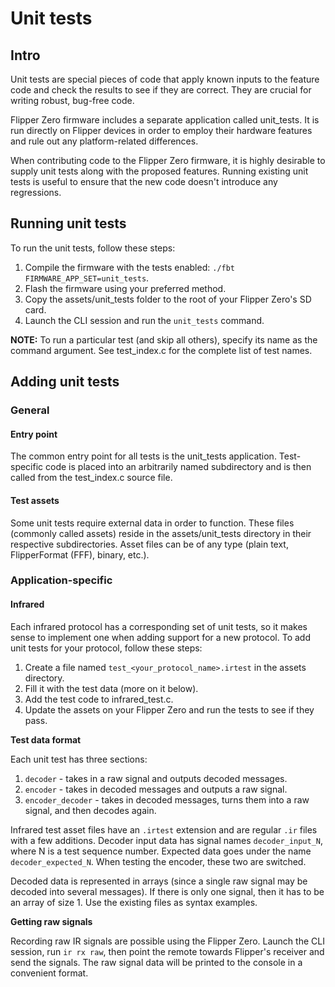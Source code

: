 # Unit tests

## Intro

Unit tests are special pieces of code that apply known inputs to the feature code and check the results to see if they are correct. They are crucial for writing robust, bug-free code.

Flipper Zero firmware includes a separate application called unit\_tests. It is run directly on Flipper devices in order to employ their hardware features and rule out any platform-related differences.

When contributing code to the Flipper Zero firmware, it is highly desirable to supply unit tests along with the proposed features. Running existing unit tests is useful to ensure that the new code doesn't introduce any regressions.

## Running unit tests

To run the unit tests, follow these steps:

1. Compile the firmware with the tests enabled: `./fbt FIRMWARE_APP_SET=unit_tests`.
2. Flash the firmware using your preferred method.
3. Copy the assets/unit\_tests folder to the root of your Flipper Zero's SD card.
4. Launch the CLI session and run the `unit_tests` command.

**NOTE:** To run a particular test (and skip all others), specify its name as the command argument. See test\_index.c for the complete list of test names.

## Adding unit tests

### General

#### Entry point

The common entry point for all tests is the unit\_tests application. Test-specific code is placed into an arbitrarily named subdirectory and is then called from the test\_index.c source file.

#### Test assets

Some unit tests require external data in order to function. These files (commonly called assets) reside in the assets/unit\_tests directory in their respective subdirectories. Asset files can be of any type (plain text, FlipperFormat (FFF), binary, etc.).

### Application-specific

#### Infrared

Each infrared protocol has a corresponding set of unit tests, so it makes sense to implement one when adding support for a new protocol. To add unit tests for your protocol, follow these steps:

1. Create a file named `test_<your_protocol_name>.irtest` in the assets directory.
2. Fill it with the test data (more on it below).
3. Add the test code to infrared\_test.c.
4. Update the assets on your Flipper Zero and run the tests to see if they pass.

**Test data format**

Each unit test has three sections:

1. `decoder` - takes in a raw signal and outputs decoded messages.
2. `encoder` - takes in decoded messages and outputs a raw signal.
3. `encoder_decoder` - takes in decoded messages, turns them into a raw signal, and then decodes again.

Infrared test asset files have an `.irtest` extension and are regular `.ir` files with a few additions. Decoder input data has signal names `decoder_input_N`, where N is a test sequence number. Expected data goes under the name `decoder_expected_N`. When testing the encoder, these two are switched.

Decoded data is represented in arrays (since a single raw signal may be decoded into several messages). If there is only one signal, then it has to be an array of size 1. Use the existing files as syntax examples.

**Getting raw signals**

Recording raw IR signals are possible using the Flipper Zero. Launch the CLI session, run `ir rx raw`, then point the remote towards Flipper's receiver and send the signals. The raw signal data will be printed to the console in a convenient format.
